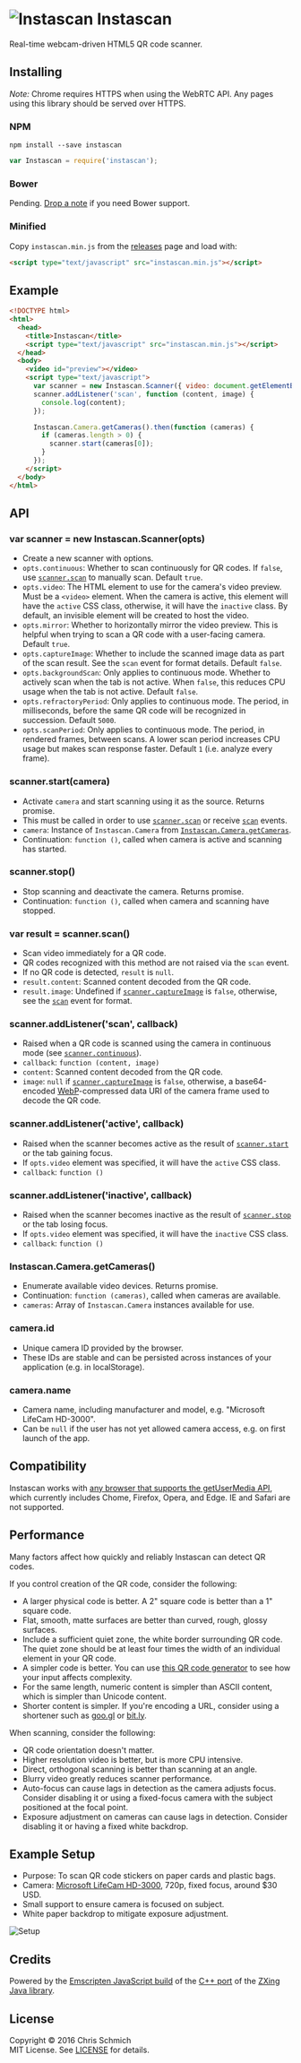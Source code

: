 # ![Instascan](https://raw.githubusercontent.com/schmich/instascan/master/assets/qr.png) Instascan
Real-time webcam-driven HTML5 QR code scanner.

## Installing

*Note:* Chrome requires HTTPS when using the WebRTC API. Any pages using this library should be served over HTTPS.

### NPM

`npm install --save instascan`

```javascript
var Instascan = require('instascan');
```

### Bower

Pending. [Drop a note](https://github.com/schmich/instascan/issues/31) if you need Bower support.

### Minified

Copy `instascan.min.js` from the [releases](https://github.com/schmich/instascan/releases) page and load with:

```html
<script type="text/javascript" src="instascan.min.js"></script>
```

## Example

```html
<!DOCTYPE html>
<html>
  <head>
    <title>Instascan</title>
    <script type="text/javascript" src="instascan.min.js"></script>
  </head>
  <body>
    <video id="preview"></video>
    <script type="text/javascript">
      var scanner = new Instascan.Scanner({ video: document.getElementById('preview') });
      scanner.addListener('scan', function (content, image) {
        console.log(content);
      });

      Instascan.Camera.getCameras().then(function (cameras) {
        if (cameras.length > 0) {
          scanner.start(cameras[0]);
        }
      });
    </script>
  </body>
</html>
```

## API

### var scanner = new Instascan.Scanner(opts)

- Create a new scanner with options.
- `opts.continuous`: Whether to scan continuously for QR codes. If `false`, use [`scanner.scan`](#var-result--scannerscan) to manually scan. Default `true`.
- `opts.video`: The HTML element to use for the camera's video preview. Must be a `<video>` element. When the camera is active, this element will have the `active` CSS class, otherwise, it will have the `inactive` class. By default, an invisible element will be created to host the video.
- `opts.mirror`: Whether to horizontally mirror the video preview. This is helpful when trying to scan a QR code with a user-facing camera. Default `true`.
- `opts.captureImage`: Whether to include the scanned image data as part of the scan result. See the `scan` event for format details. Default `false`.
- `opts.backgroundScan`: Only applies to continuous mode. Whether to actively scan when the tab is not active. When `false`, this reduces CPU usage when the tab is not active. Default `false`.
- `opts.refractoryPeriod`: Only applies to continuous mode. The period, in milliseconds, before the same QR code will be recognized in succession. Default `5000`.
- `opts.scanPeriod`: Only applies to continuous mode. The period, in rendered frames, between scans. A lower scan period increases CPU usage but makes scan response faster. Default `1` (i.e. analyze every frame).

### scanner.start(camera)

- Activate `camera` and start scanning using it as the source. Returns promise.
- This must be called in order to use [`scanner.scan`](#var-result--scannerscan) or receive [`scan`](#scanneraddlistenerscan-callback) events.
- `camera`: Instance of `Instascan.Camera` from [`Instascan.Camera.getCameras`](#instascancameragetcameras).
- Continuation: `function ()`, called when camera is active and scanning has started.

### scanner.stop()

- Stop scanning and deactivate the camera. Returns promise.
- Continuation: `function ()`, called when camera and scanning have stopped.

### var result = scanner.scan()

- Scan video immediately for a QR code.
- QR codes recognized with this method are not raised via the `scan` event.
- If no QR code is detected, `result` is `null`.
- `result.content`: Scanned content decoded from the QR code.
- `result.image`: Undefined if [`scanner.captureImage`](#var-scanner--new-instascanscanneropts) is `false`, otherwise, see the [`scan`](#scanneraddlistenerscan-callback) event for format.

### scanner.addListener('scan', callback)

- Raised when a QR code is scanned using the camera in continuous mode (see [`scanner.continuous`](#var-scanner--new-instascanscanneropts)).
- `callback`: `function (content, image)`
- `content`: Scanned content decoded from the QR code.
- `image`: `null` if [`scanner.captureImage`](#var-scanner--new-instascanscanneropts) is `false`, otherwise, a base64-encoded [WebP](https://en.wikipedia.org/wiki/WebP)-compressed data URI of the camera frame used to decode the QR code.

### scanner.addListener('active', callback)

- Raised when the scanner becomes active as the result of [`scanner.start`](#scannerstartcamera) or the tab gaining focus.
- If `opts.video` element was specified, it will have the `active` CSS class.
- `callback`: `function ()`

### scanner.addListener('inactive', callback)

- Raised when the scanner becomes inactive as the result of [`scanner.stop`](#scannerstop) or the tab losing focus.
- If `opts.video` element was specified, it will have the `inactive` CSS class.
- `callback`: `function ()`

### Instascan.Camera.getCameras()

- Enumerate available video devices. Returns promise.
- Continuation: `function (cameras)`, called when cameras are available.
- `cameras`: Array of `Instascan.Camera` instances available for use.

### camera.id

- Unique camera ID provided by the browser.
- These IDs are stable and can be persisted across instances of your application (e.g. in localStorage).

### camera.name

- Camera name, including manufacturer and model, e.g. "Microsoft LifeCam HD-3000".
- Can be `null` if the user has not yet allowed camera access, e.g. on first launch of the app.

## Compatibility

Instascan works with [any browser that supports the getUserMedia API](http://caniuse.com/#feat=stream), which currently includes Chome, Firefox, Opera, and Edge. IE and Safari are not supported.

## Performance

Many factors affect how quickly and reliably Instascan can detect QR codes.

If you control creation of the QR code, consider the following:

- A larger physical code is better. A 2" square code is better than a 1" square code.
- Flat, smooth, matte surfaces are better than curved, rough, glossy surfaces.
- Include a sufficient quiet zone, the white border surrounding QR code. The quiet zone should be at least four times the width of an individual element in your QR code.
- A simpler code is better. You can use [this QR code generator](https://www.the-qrcode-generator.com/) to see how your input affects complexity.
- For the same length, numeric content is simpler than ASCII content, which is simpler than Unicode content.
- Shorter content is simpler. If you're encoding a URL, consider using a shortener such as [goo.gl](https://goo.gl/) or [bit.ly](https://bitly.com/).

When scanning, consider the following:

- QR code orientation doesn't matter.
- Higher resolution video is better, but is more CPU intensive.
- Direct, orthogonal scanning is better than scanning at an angle.
- Blurry video greatly reduces scanner performance.
- Auto-focus can cause lags in detection as the camera adjusts focus. Consider disabling it or using a fixed-focus camera with the subject positioned at the focal point.
- Exposure adjustment on cameras can cause lags in detection. Consider disabling it or having a fixed white backdrop.

## Example Setup

- Purpose: To scan QR code stickers on paper cards and plastic bags.
- Camera: [Microsoft LifeCam HD-3000](http://www.newegg.com/Product/Product.aspx?Item=9SIA4RE40S4991), 720p, fixed focus, around $30 USD.
- Small support to ensure camera is focused on subject.
- White paper backdrop to mitigate exposure adjustment.

![Setup](https://raw.githubusercontent.com/schmich/instascan/master/assets/setup.jpg)

## Credits

Powered by the [Emscripten JavaScript build](https://github.com/kig/zxing-cpp-emscripten) of the [C++ port](https://github.com/glassechidna/zxing-cpp) of the [ZXing Java library](https://github.com/zxing/zxing).

## License

Copyright &copy; 2016 Chris Schmich
<br />
MIT License. See [LICENSE](LICENSE) for details.
